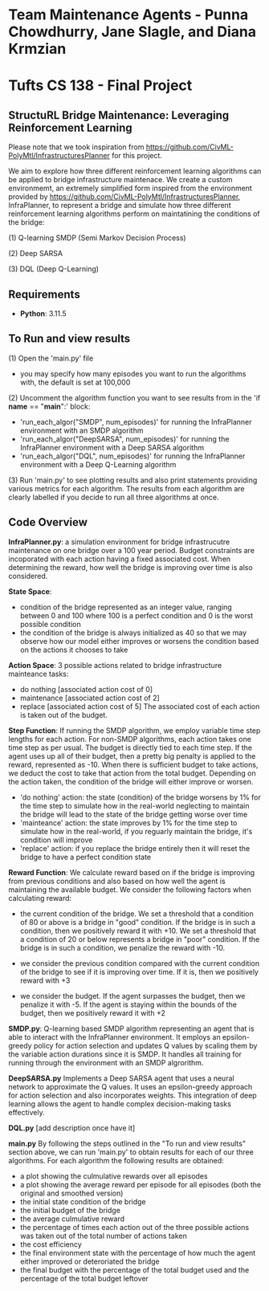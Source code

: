 # Team Maintenance Agents - Punna Chowdhurry, Jane Slagle, and Diana Krmzian
# Tufts CS 138 - Final Project


## StructuRL Bridge Maintenance: Leveraging Reinforcement Learning
Please note that we took inspiration from https://github.com/CivML-PolyMtl/InfrastructuresPlanner for this project.

We aim to explore how three different reinforcement learning algorithms can be applied to bridge infrastructure maintenace. We create a custom environmemt, an extremely simplified form inspired from the environment provided by https://github.com/CivML-PolyMtl/InfrastructuresPlanner, InfraPlanner, to represent a bridge and simulate how three different reinforcement learning algorithms perform on maintatining the conditions of the bridge:

(1) Q-learning SMDP (Semi Markov Decision Process)

(2) Deep SARSA

(3) DQL (Deep Q-Learning)

## Requirements
- **Python**: 3.11.5

## To Run and view results

(1) Open the 'main.py' file
- you may specify how many episodes you want to run the algorithms with, the default is set at 100,000
  
(2) Uncomment the algorithm function you want to see results from in the 'if __name__ == "__main__":' block:
- 'run_each_algor("SMDP", num_episodes)' for running the InfraPlanner environment with an SMDP algorithm
- 'run_each_algor("DeepSARSA", num_episodes)' for running the InfraPlanner environment with a Deep SARSA algorithm
- 'run_each_algor("DQL", num_episodes)' for running the InfraPlanner environment with a Deep Q-Learning algorithm

(3) Run 'main.py' to see plotting results and also print statements providing various metrics for each algorithm. The results from each algorithm are clearly labelled if you decide to run all three algorithms at once.

## Code Overview

**InfraPlanner.py**:
a simulation environment for bridge infrastrucutre maintenance on one bridge over a 100 year period. Budget constraints are incoporated with each action having a fixed associated cost. When determining the reward, how well the bridge is improving over time is also considered.

 **State Space**:
 - condition of the bridge represented as an integer value, ranging between 0 and 100 where 100 is a perfect condition and 0 is the worst possible condition
 - the condition of the bridge is always initialized as 40 so that we may observe how our model either improves or worsens the condition based on the actions it chooses to take

**Action Space**: 
3 possible actions related to bridge infrastructure mainteance tasks:
- do nothing [associated action cost of 0]
- maintenance [associated action cost of 2]
- replace [associated action cost of 5]
The associated cost of each action is taken out of the budget.

**Step Function**:
If running the SMDP algorithm, we employ variable time step lengths for each action. For non-SMDP algorithms, each action takes one time step as per usual.
The budget is directly tied to each time step. If the agent uses up all of their budget, then a pretty big penalty is applied to the reward, represented as -10.
When there is sufficient budget to take actions, we deduct the cost to take that action from the total budget. Depending on the action taken, the condition of the bridge will either improve or worsen.

- 'do nothing' action: the state (condition) of the bridge worsens by 1% for the time step to simulate how in the real-world neglecting to maintain the bridge will lead to the state of the bridge getting worse over time 
- 'mainteance' action: the state improves by 1% for the time step to simulate how in the real-world, if you reguarly maintain the bridge, it's condition will improve
- 'replace' action: if you replace the bridge entirely then it will reset the bridge to have a perfect condition state

**Reward Function**:
We calculate reward based on if the bridge is improving from previous conditions and also based on how well the agent is maintaining the available budget.
We consider the following factors when calculating reward:

- the current condition of the bridge. We set a threshold that a condition of 80 or above is a bridge in "good" condition. If the bridge is in such a condition, then we positively reward it with +10. We set a threshold that a condition of 20 or below represents a bridge in "poor" condition. If the bridge is in such a condition, we penalize the reward with -10.

- we consider the previous condition compared with the current condition of the bridge to see if it is improving over time. If it is, then we positively reward with +3

- we consider the budget. If the agent surpasses the budget, then we penalize it with -5. If the agent is staying within the bounds of the budget, then we positively reward it with +2
    
**SMDP.py**:
Q-learning based SMDP algorithm representing an agent that is able to interact with the InfraPlanner environment.
It employs an epsilon-greedy policy for action selection and updates Q values by scaling them by the variable action durations since it is SMDP. It handles all training for running through the environment with an SMDP algrorithm.

**DeepSARSA.py**
Implements a Deep SARSA agent that uses a neural network to approximate the Q values. It uses an epsilon-greedy approach for action selection and also incorporates weights. This integration of deep learning allows the agent to handle complex decision-making tasks effectively.

**DQL.py**
[add description once have it]

**main.py**
By following the steps outlined in the "To run and view results" section above, we can run 'main.py' to obtain results for each of our three algorithms. For each algorithm the following results are obtained:

- a plot showing the culmulative rewards over all episodes
- a plot showing the average reward per episode for all episodes (both the original and smoothed version)
- the initial state condition of the bridge
- the initial budget of the bridge
- the average culmulative reward
- the percentage of times each action out of the three possible actions was taken out of the total number of actions taken
- the cost efficiency
- the final environment state with the percentage of how much the agent either improved or deteroriated the bridge
- the final budget with the percentage of the total budget used and the percentage of the total budget leftover

